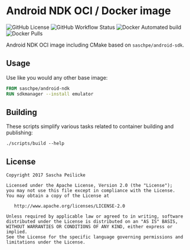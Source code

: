 # Android NDK OCI / Docker image

![GitHub License](https://img.shields.io/github/license/saschpe/docker-android-ndk)
![GitHub Workflow Status](https://img.shields.io/github/workflow/status/saschpe/docker-android-ndk/CI)
![Docker Automated build](https://img.shields.io/docker/automated/saschpe/android-ndk)
![Docker Pulls](https://img.shields.io/docker/pulls/saschpe/android-ndk)

Android NDK OCI image including CMake based on `saschpe/android-sdk`.

## Usage

Use like you would any other base image:

```Dockerfile
FROM saschpe/android-ndk
RUN sdkmanager --install emulator
```

## Building

These scripts simplify various tasks related to container building and
publishing:

```shell
./scripts/build --help
```

## License

    Copyright 2017 Sascha Peilicke

    Licensed under the Apache License, Version 2.0 (the "License");
    you may not use this file except in compliance with the License.
    You may obtain a copy of the License at

       http://www.apache.org/licenses/LICENSE-2.0

    Unless required by applicable law or agreed to in writing, software
    distributed under the License is distributed on an "AS IS" BASIS,
    WITHOUT WARRANTIES OR CONDITIONS OF ANY KIND, either express or implied.
    See the License for the specific language governing permissions and
    limitations under the License.
